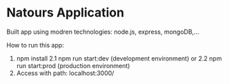 # Natours Application

Built app using modren technologies: node.js, express, mongoDB,...

How to run this app:

1. npm install
2.1 npm run start:dev (development environment) or
2.2 npm run start:prod (production environment)
3. Access with path: localhost:3000/

